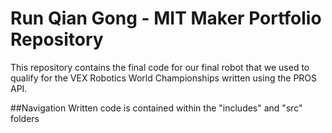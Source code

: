 # Run Qian Gong - MIT Maker Portfolio Repository 

This repository contains the final code for our final robot that we used to qualify for the VEX Robotics World Championships written using the PROS API.

##Navigation
Written code is contained within the "includes" and "src" folders

